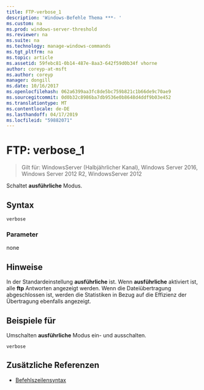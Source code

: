 ```yaml
---
title: FTP-verbose_1
description: 'Windows-Befehle Thema ***- '
ms.custom: na
ms.prod: windows-server-threshold
ms.reviewer: na
ms.suite: na
ms.technology: manage-windows-commands
ms.tgt_pltfrm: na
ms.topic: article
ms.assetid: 59febc81-0b14-487e-8aa3-642f59d0b34f vhorne
author: coreyp-at-msft
ms.author: coreyp
manager: dongill
ms.date: 10/16/2017
ms.openlocfilehash: 062a6399aa3fc8de5bc759b821c1b66de9c70ae9
ms.sourcegitcommit: 0d0b32c8986ba7db9536e0b8648d4ddf9b03e452
ms.translationtype: MT
ms.contentlocale: de-DE
ms.lasthandoff: 04/17/2019
ms.locfileid: "59882071"
---
```

# <a name="ftp-verbose1"></a>FTP: verbose_1

>Gilt für: WindowsServer (Halbjährlicher Kanal), Windows Server 2016, Windows Server 2012 R2, WindowsServer 2012

Schaltet **ausführliche** Modus.   
## <a name="syntax"></a>Syntax  
```  
verbose  
```  
### <a name="parameters"></a>Parameter  
none  
## <a name="remarks"></a>Hinweise  
In der Standardeinstellung **ausführliche** ist.  Wenn **ausführliche** aktiviert ist, alle **ftp** Antworten angezeigt werden.  Wenn die Dateiübertragung abgeschlossen ist, werden die Statistiken in Bezug auf die Effizienz der Übertragung ebenfalls angezeigt.  
## <a name="BKMK_Examples"></a>Beispiele für  
Umschalten **ausführliche** Modus ein- und ausschalten.  
```  
verbose  
```  
## <a name="additional-references"></a>Zusätzliche Referenzen  
-   [Befehlszeilensyntax](command-line-syntax-key.md)  
